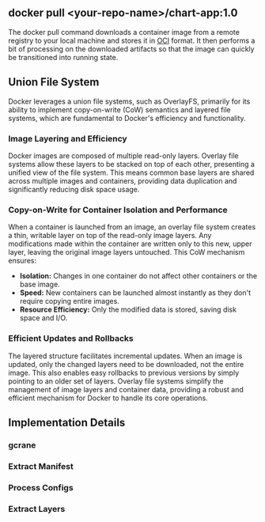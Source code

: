 ## docker pull \<your-repo-name\>/chart-app:1.0
The docker pull command downloads a container image from a remote registry to your local machine and stores it in [OCI](https://opencontainers.org/) format.  It then performs a bit of processing on the downloaded artifacts so that the image can quickly be transitioned into running state. 

## Union File System
Docker leverages a union file systems, such as OverlayFS, primarily for its ability to implement copy-on-write (CoW) semantics and layered file systems, which are fundamental to Docker's efficiency and functionality.

### Image Layering and Efficiency
Docker images are composed of multiple read-only layers. Overlay file systems allow these layers to be stacked on top of each other, presenting a unified view of the file system. This means common base layers are shared across multiple images and containers, providing data duplication and significantly reducing disk space usage.

### Copy-on-Write for Container Isolation and Performance
When a container is launched from an image, an overlay file system creates a thin, writable layer on top of the read-only image layers. Any modifications made within the container are written only to this new, upper layer, leaving the original image layers untouched. This CoW mechanism ensures:

* **Isolation:** Changes in one container do not affect other containers or the base image.
* **Speed:** New containers can be launched almost instantly as they don't require copying entire images.
* **Resource Efficiency:** Only the modified data is stored, saving disk space and I/O.

### Efficient Updates and Rollbacks
The layered structure facilitates incremental updates. When an image is updated, only the changed layers need to be downloaded, not the entire image. This also enables easy rollbacks to previous versions by simply pointing to an older set of layers.  Overlay file systems simplify the management of image layers and container data, providing a robust and efficient mechanism for Docker to handle its core operations.

## Implementation Details
### gcrane
### Extract Manifest
### Process Configs
### Extract Layers
